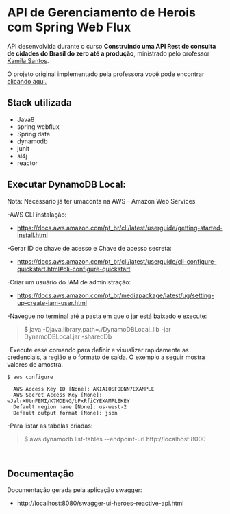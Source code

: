 # API de Gerenciamento de Herois com Spring Web Flux

API desenvolvida durante o curso **Construindo uma API Rest de consulta de cidades do Brasil do zero até a produção**, ministrado
pelo professor <a href="https://www.linkedin.com/in/kamila-santos-oliveira/" target="_blank">Kamila Santos</a>.

O projeto original implementado pela professora você pode encontrar
<a href="https://github.com/Kamilahsantos/Heroes-SpringWebflux-API" target="_blank">clicando aqui.</a>

## Stack utilizada

  * Java8
  * spring webflux
  * Spring data
  * dynamodb
  * junit
  * sl4j
  * reactor

## Executar DynamoDB Local: 

Nota: Necessário já ter umaconta na AWS - Amazon Web Services

-AWS CLI instalação: 
* https://docs.aws.amazon.com/pt_br/cli/latest/userguide/getting-started-install.html

-Gerar ID de chave de acesso e Chave de acesso secreta:
* https://docs.aws.amazon.com/pt_br/cli/latest/userguide/cli-configure-quickstart.html#cli-configure-quickstart

-Criar um usuário do IAM de administração:
* https://docs.aws.amazon.com/pt_br/mediapackage/latest/ug/setting-up-create-iam-user.html

-Navegue no terminal até a pasta em que o jar está baixado e execute: 
> $ java -Djava.library.path=./DynamoDBLocal_lib -jar DynamoDBLocal.jar -sharedDb

-Execute esse comando para definir e visualizar rapidamente as credenciais,
a região e o formato de saída. O exemplo a seguir mostra valores de amostra.
```shell script
$ aws configure

  AWS Access Key ID [None]: AKIAIOSFODNN7EXAMPLE
  AWS Secret Access Key [None]: wJalrXUtnFEMI/K7MDENG/bPxRfiCYEXAMPLEKEY
  Default region name [None]: us-west-2
  Default output format [None]: json
```
-Para listar as tabelas criadas:  
> $ aws dynamodb list-tables --endpoint-url http://localhost:8000

<br>

## Documentação
Documentação gerada pela aplicação swagger: 
* http://localhost:8080/swagger-ui-heroes-reactive-api.html
